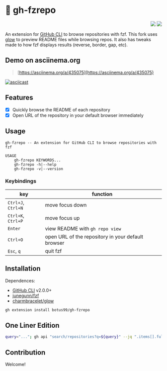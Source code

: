 # 🚀 gh-fzrepo

<div align="right">
    <img src="https://img.shields.io/static/v1?label=Language&message=Shell&color=blue&style=flat-square"/>
    <img src="https://img.shields.io/static/v1?label=License&message=MIT&color=blue&style=flat-square"/>
</div>

An extension for [GitHub CLI](https://github.com/cli/cli) to browse repositories with fzf.
This fork uses [glow](https://github.com/charmbracelet/glow) to preview README files while browsing repos.
It also has tweaks made to how fzf displays results (reverse, border, gap, etc).

## Demo on asciinema.org

> [https://asciinema.org/a/435075](https://asciinema.org/a/435075)

[![asciicast](https://asciinema.org/a/435075.svg)](https://asciinema.org/a/435075)

## Features

- [x] Quickly browse the README of each repository
- [x] Open URL of the repository in your default browser immediately

## Usage

```
gh-fzrepo -- An extension for GitHub CLI to browse repositories with fzf

USAGE
    gh-fzrepo KEYWORDS...
    gh-fzrepo -h|--help
    gh-fzrepo -v|--version
```

### Keybindings

| key | function |
|-----|----------|
| `Ctrl+J`, `Ctrl+N` | move focus down |
| `Ctrl+K`, `Ctrl+P` | move focus up |
| `Enter` | view README with `gh repo view` |
| `Ctrl+O` | open URL of the repository in your default browser | 
| `Esc`, `q` | quit fzf | 

## Installation

Dependences:

- [GitHub CLI](https://github.com/cli/cli) v2.0.0+
- [junegunn/fzf](https://github.com/junegunn/fzf)
- [charmbracelet/glow](https://github.com/charmbracelet/glow)

```bash
gh extension install botus99/gh-fzrepo
```

## One Liner Edition

```bash
query="..."; gh api "search/repositories?q=${query}" --jq ".items[].full_name" | fzf --preview "gh repo view {}" --bind "enter:execute(gh repo view {})" --bind "ctrl-o:execute(gh repo view -w {})"
```

## Contribution

Welcome!

